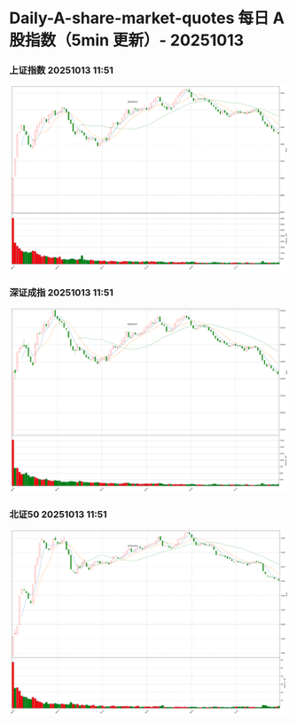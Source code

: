 
# Daily-A-share-market-quotes 每日 A 股指数（5min 更新）- 20251013

### 上证指数 20251013 11:51
![](./fig/2025/10/20251013-sh000001.png)

### 深证成指 20251013 11:51
![](./fig/2025/10/20251013-sz399001.png)

### 北证50 20251013 11:51
![](./fig/2025/10/20251013-bj899050.png)
